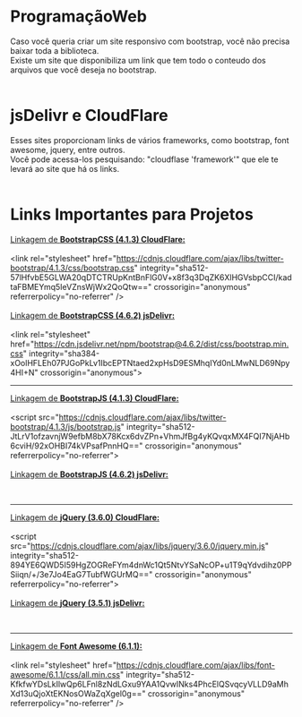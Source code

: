 # ProgramaçãoWeb
Caso você queria criar um site responsivo com bootstrap, você não precisa baixar toda a biblioteca.<br>
Existe um site que disponibiliza um link que tem todo o conteudo dos arquivos que você deseja no bootstrap. <br><br>

# jsDelivr e CloudFlare
Esses sites proporcionam links de vários frameworks, como bootstrap, font awesome, jquery, entre outros. <br>
Você pode acessa-los pesquisando: "cloudflase 'framework'" que ele te levará ao site que há os links. <br><br>

# Links Importantes para Projetos
<u>Linkagem de <strong>BootstrapCSS (4.1.3) CloudFlare: </strong></u>
<br><br>
\<link rel="stylesheet" href="https://cdnjs.cloudflare.com/ajax/libs/twitter-bootstrap/4.1.3/css/bootstrap.css" integrity="sha512-57lHfvbE5GLWA20qDTCTRUpKntBnFlG0V+x8f3q3DqZK6XlHGVsbpCCI/kadtaFBMEYmq5IeVZnsWjWx2QoQtw==" crossorigin="anonymous" referrerpolicy="no-referrer" /> 
<br> <br>
<u>Linkagem de <strong>BootstrapCSS (4.6.2) jsDelivr: </strong></u>
<br> <br>
\<link rel="stylesheet" href="https://cdn.jsdelivr.net/npm/bootstrap@4.6.2/dist/css/bootstrap.min.css" integrity="sha384-xOolHFLEh07PJGoPkLv1IbcEPTNtaed2xpHsD9ESMhqIYd0nLMwNLD69Npy4HI+N" crossorigin="anonymous"> <br><hr>

<u>Linkagem de <strong>BootstrapJS (4.1.3) CloudFlare: </strong></u>
<br><br>
\<script src="https://cdnjs.cloudflare.com/ajax/libs/twitter-bootstrap/4.1.3/js/bootstrap.js" integrity="sha512-JtLrV1ofzavnjW9efbM8bX78Kcx6dvZPn+VhmJfBg4yKQvqxMX4FQI7NjAHb6cviH/92xOHBI74kVPsafPnnHQ==" crossorigin="anonymous" referrerpolicy="no-referrer"></script> 
<br> <br>
<u>Linkagem de <strong>BootstrapJS (4.6.2) jsDelivr: </strong></u>
<br>
<script src="https://cdn.jsdelivr.net/npm/bootstrap@4.6.2/dist/js/bootstrap.min.js" integrity="sha384-+sLIOodYLS7CIrQpBjl+C7nPvqq+FbNUBDunl/OZv93DB7Ln/533i8e/mZXLi/P+" crossorigin="anonymous"></script> <br> <hr>

<u>Linkagem de <strong>jQuery (3.6.0) CloudFlare: </strong></u>
<br><br>
\<script src="https://cdnjs.cloudflare.com/ajax/libs/jquery/3.6.0/jquery.min.js" integrity="sha512-894YE6QWD5I59HgZOGReFYm4dnWc1Qt5NtvYSaNcOP+u1T9qYdvdihz0PPSiiqn/+/3e7Jo4EaG7TubfWGUrMQ==" crossorigin="anonymous" referrerpolicy="no-referrer"></script>
<br> <br>
<u>Linkagem de <strong>jQuery (3.5.1) jsDelivr: </strong></u>
<br>
<script src="https://cdn.jsdelivr.net/npm/jquery@3.5.1/dist/jquery.slim.min.js" integrity="sha384-DfXdz2htPH0lsSSs5nCTpuj/zy4C+OGpamoFVy38MVBnE+IbbVYUew+OrCXaRkfj" crossorigin="anonymous"></script> <br><hr>

<u>Linkagem de <strong>Font Awesome (6.1.1): </strong></u>
<br><br>
\<link rel="stylesheet" href="https://cdnjs.cloudflare.com/ajax/libs/font-awesome/6.1.1/css/all.min.css" integrity="sha512-KfkfwYDsLkIlwQp6LFnl8zNdLGxu9YAA1QvwINks4PhcElQSvqcyVLLD9aMhXd13uQjoXtEKNosOWaZqXgel0g==" crossorigin="anonymous" referrerpolicy="no-referrer" />
<br><br>
